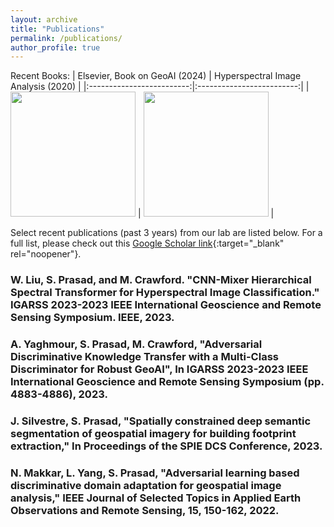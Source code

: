 ```yaml
---
layout: archive
title: "Publications"
permalink: /publications/
author_profile: true
---
```


Recent Books:
| Elsevier, Book on GeoAI (2024)             |  Hyperspectral Image Analysis (2020) | 
|:-------------------------:|:-------------------------:|
| <img src="https://prasadlab.github.io/images/ImageAssets/Elsevier_2024.jpg" width="200" /> |  <img src="https://prasadlab.github.io/images/ImageAssets/Springer_2020.png" width="200" /> |


Select recent publications (past 3 years) from our lab are listed below. For a full list, please check out this [Google Scholar link](https://scholar.google.com/citations?user=g_FRerIAAAAJ&hl=en&oi=ao){:target="_blank" rel="noopener"}.

### W. Liu, S. Prasad, and M. Crawford. "CNN-Mixer Hierarchical Spectral Transformer for Hyperspectral Image Classification." IGARSS 2023-2023 IEEE International Geoscience and Remote Sensing Symposium. IEEE, 2023.

### A. Yaghmour, S. Prasad, M. Crawford, "Adversarial Discriminative Knowledge Transfer with a Multi-Class Discriminator for Robust GeoAI", In IGARSS 2023-2023 IEEE International Geoscience and Remote Sensing Symposium (pp. 4883-4886), 2023.

### J. Silvestre, S. Prasad, "Spatially constrained deep semantic segmentation of geospatial imagery for building footprint extraction," In Proceedings of the SPIE DCS Conference, 2023.

### N. Makkar, L. Yang, S.  Prasad, "Adversarial learning based discriminative domain adaptation for geospatial image analysis," IEEE Journal of Selected Topics in Applied Earth Observations and Remote Sensing, 15, 150-162, 2022.
